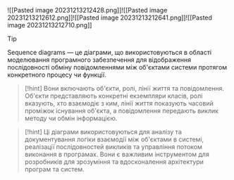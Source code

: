 ![[Pasted image 20231213212428.png]]![[Pasted image 20231213212612.png]]![[Pasted image 20231213212641.png]]![[Pasted image 20231213212710.png]]
> [!tip] 
> Sequence diagrams — це діаграми, що використовуються в області моделювання програмного забезпечення для відображення послідовності обміну повідомленнями між об'єктами системи протягом конкретного процесу чи функції. 

> [!hint] 
> Вони включають об'єкти, ролі, лінії життя та повідомлення. Об'єкти представляють конкретні екземпляри класів, ролі вказують, хто взаємодіє з ким, лінії життя показують часовий проміжок існування об'єкта, а повідомлення передають виклик методу чи обмін інформацією. 

> [!hint] 
> Ці діаграми використовуються для аналізу та документування логіки взаємодії між об'єктами в системі, реалізації послідовностей викликів та управління потоком виконання в програмах. Вони є важливим інструментом для розробників для зрозуміння та вдосконалення архітектури програм та систем. 